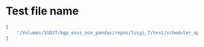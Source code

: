 # Test file name

```json
[
    "/Volumes/SSD2T/bgp_envs_non_pandas/repos/luigi_7/test/scheduler_api_test.py"
]
```
